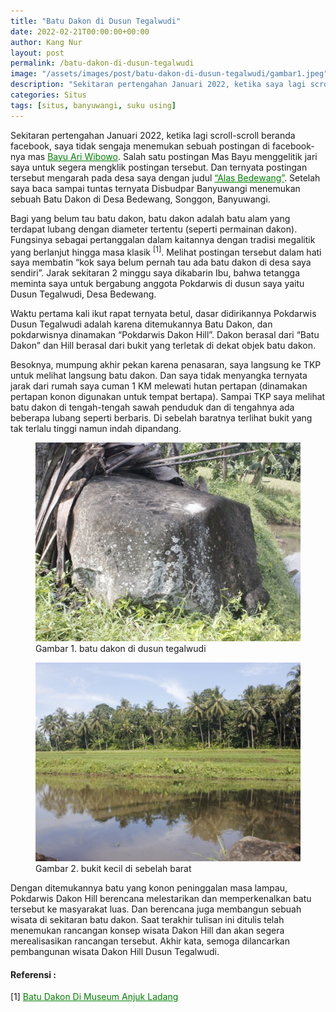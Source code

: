 ```yaml
---
title: "Batu Dakon di Dusun Tegalwudi"
date: 2022-02-21T00:00:00+00:00
author: Kang Nur
layout: post
permalink: /batu-dakon-di-dusun-tegalwudi
image: "/assets/images/post/batu-dakon-di-dusun-tegalwudi/gambar1.jpeg"
description: "Sekitaran pertengahan Januari 2022, ketika saya lagi scroll-scroll beranda facebook, saya tidak sengaja menemukan sebuah postingan di facebook-nya mas Bayu Ari Wibowo. Salah satu postingan Mas Bayu menggelitik jari saya untuk segera mengklik postingan tersebut. Dan ternyata postingan tersebut mengarah pada desa saya dengan judul “Alas Bedewang”. Setelah saya baca sampai tuntas ternyata Disbudpar Banyuwangi menemukan sebuah Batu Dakon di Desa Bedewang, Songgon, Banyuwangi."
categories: Situs
tags: [situs, banyuwangi, suku using]
---
```

Sekitaran pertengahan Januari 2022, ketika lagi scroll-scroll beranda facebook, saya tidak sengaja menemukan sebuah postingan di facebook-nya mas <a style="color:green" href="https://www.facebook.com/j.ariwibowo.5">Bayu Ari Wibowo</a>. Salah satu postingan Mas Bayu menggelitik jari saya untuk segera mengklik postingan tersebut. Dan ternyata postingan tersebut mengarah pada desa saya dengan judul <a style="color:green" href="https://www.facebook.com/j.ariwibowo.5/posts/1317976108719089">“Alas Bedewang”</a>. Setelah saya baca sampai tuntas ternyata Disbudpar Banyuwangi menemukan sebuah Batu Dakon di Desa Bedewang, Songgon, Banyuwangi.

Bagi yang belum tau batu dakon, batu dakon adalah batu alam yang terdapat lubang dengan diameter tertentu (seperti permainan dakon). Fungsinya sebagai pertanggalan dalam kaitannya dengan tradisi megalitik yang berlanjut hingga masa klasik <sup>[1]</sup>. Melihat postingan tersebut dalam hati saya membatin “kok saya belum pernah tau ada batu dakon di desa saya sendiri”. Jarak sekitaran 2 minggu saya dikabarin Ibu, bahwa tetangga meminta saya untuk bergabung anggota Pokdarwis di dusun saya yaitu Dusun Tegalwudi, Desa Bedewang.

Waktu pertama kali ikut rapat ternyata betul, dasar didirikannya Pokdarwis Dusun Tegalwudi adalah karena ditemukannya Batu Dakon, dan pokdarwisnya dinamakan “Pokdarwis Dakon Hill”. Dakon berasal dari “Batu Dakon” dan Hill berasal dari bukit yang terletak di dekat objek batu dakon.

Besoknya, mumpung akhir pekan karena penasaran, saya langsung ke TKP untuk melihat langsung batu dakon. Dan saya tidak menyangka ternyata jarak dari rumah saya cuman 1 KM melewati hutan pertapan (dinamakan pertapan konon digunakan untuk tempat bertapa). Sampai TKP saya melihat batu dakon di tengah-tengah sawah penduduk dan di tengahnya ada beberapa lubang seperti berbaris. Di sebelah baratnya terlihat bukit yang tak terlalu tinggi namun indah dipandang.
<figure>
<img src="/assets/images/post/batu-dakon-di-dusun-tegalwudi/gambar1.jpeg">
<figcaption>Gambar 1. batu dakon di dusun tegalwudi </figcaption>
</figure>
<figure>
<img src="/assets/images/post/batu-dakon-di-dusun-tegalwudi/gambar2.jpeg">
<figcaption>Gambar 2. bukit kecil di sebelah barat </figcaption>
</figure>
Dengan ditemukannya batu yang konon peninggalan masa lampau, Pokdarwis Dakon Hill berencana melestarikan dan memperkenalkan batu tersebut ke masyarakat luas. Dan berencana juga membangun sebuah wisata di sekitaran batu dakon. Saat terakhir tulisan ini ditulis telah menemukan rancangan konsep wisata Dakon Hill dan akan segera merealisasikan rancangan tersebut. Akhir kata, semoga dilancarkan pembangunan wisata Dakon Hill Dusun Tegalwudi.


#### **Referensi :**
[1] <a style="color:green" href="http://kebudayaan.kemdikbud.go.id/bpcbjatim/batu-dakon/">Batu Dakon Di Museum Anjuk Ladang</a>